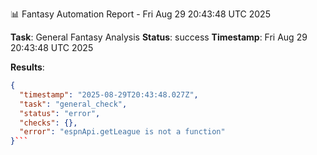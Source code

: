 📊 Fantasy Automation Report - Fri Aug 29 20:43:48 UTC 2025

**Task**: General Fantasy Analysis
**Status**: success
**Timestamp**: Fri Aug 29 20:43:48 UTC 2025

**Results**:
```json
{
  "timestamp": "2025-08-29T20:43:48.027Z",
  "task": "general_check",
  "status": "error",
  "checks": {},
  "error": "espnApi.getLeague is not a function"
}```

